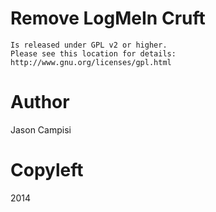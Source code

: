 Remove LogMeIn Cruft
=====
    Is released under GPL v2 or higher. 
    Please see this location for details: http://www.gnu.org/licenses/gpl.html
	
Author
=====
Jason Campisi

Copyleft
=====
2014